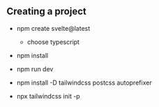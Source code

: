 ## Creating a project

- npm create svelte@latest
  - choose typescript
- npm install
- npm run dev

- npm install -D tailwindcss postcss autoprefixer
- npx tailwindcss init -p
